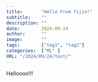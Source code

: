 ```yaml
---
title:       "Hello From Yijin!"
subtitle:    ""
description: ""
date:        2024-09-24
author:      ""
image:       ""
tags:        ["tag1", "tag2"]
categories:  ["ML" ]
URL: "/2024/09/24/test/"
---
```



Helloooo!!!